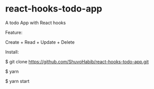 # react-hooks-todo-app

A todo App with React hooks

Feature:

Create + Read + Update + Delete

Install:

$  git clone https://github.com/ShuvoHabib/react-hooks-todo-app.git

$  yarn

$  yarn start